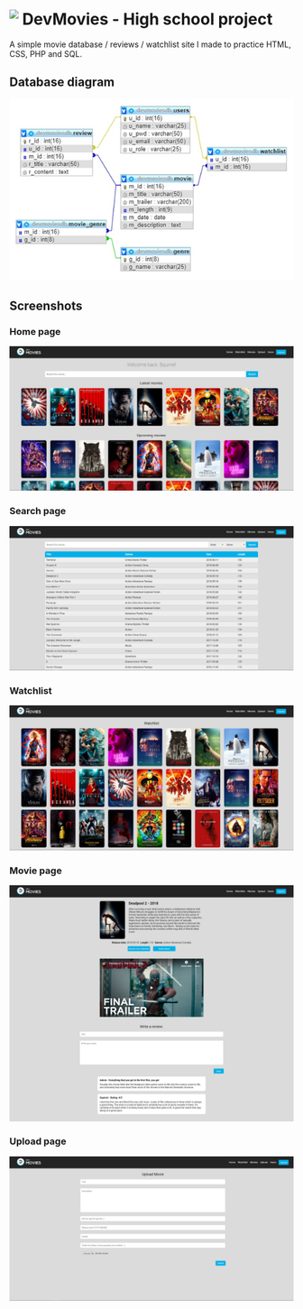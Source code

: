 #  <img align="top" height=40 src="resources/logo.ico"/> DevMovies - High school project 

<p>A simple movie database / reviews / watchlist site I made to practice HTML, CSS, PHP and SQL.</p>



## Database diagram 
<img src="readme images/sqltable.jpg"/>

## Screenshots
### Home page
<img src="readme images/Home.jpg"/>

### Search page
<img src="readme images/Search.jpg"/>

### Watchlist
<img src="readme images/Watchlist.jpg"/>

### Movie page
<img src="readme images/Movie.jpg"/>

### Upload page
<img src="readme images/Upload.jpg"/>

